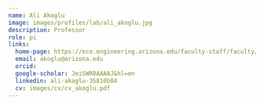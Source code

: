 ```yaml
---
name: Ali Akoglu
image: images/profiles/lab/ali_akoglu.jpg
description: Professor
role: pi
links:
  home-page: https://ece.engineering.arizona.edu/faculty-staff/faculty/ali-akoglu
  email: akoglu@arizona.edu
  orcid: 
  google-scholar: JeiSWR8AAAAJ&hl=en
  linkedin: ali-akoglu-35810b84
  cv: images/cv/cv_akoglu.pdf
---
```



